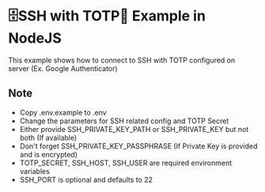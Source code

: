 # 🗄️SSH with TOTP🔐  Example in NodeJS

This example shows how to connect to SSH with TOTP configured on server (Ex. Google Authenticator)

## Note

- Copy .env.example to .env
- Change the parameters for SSH related config and TOTP Secret
- Either provide SSH_PRIVATE_KEY_PATH or SSH_PRIVATE_KEY but not both (If available)
- Don't forget SSH_PRIVATE_KEY_PASSPHRASE (If Private Key is provided and is encrypted)
- TOTP_SECRET, SSH_HOST, SSH_USER are required environment variables
- SSH_PORT is optional and defaults to 22